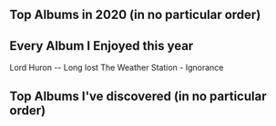 ## Top Albums in 2020 (in no particular order)


## Every Album I Enjoyed this year
Lord Huron -- Long lost
The Weather Station - Ignorance

## Top Albums I've discovered (in no particular order)
